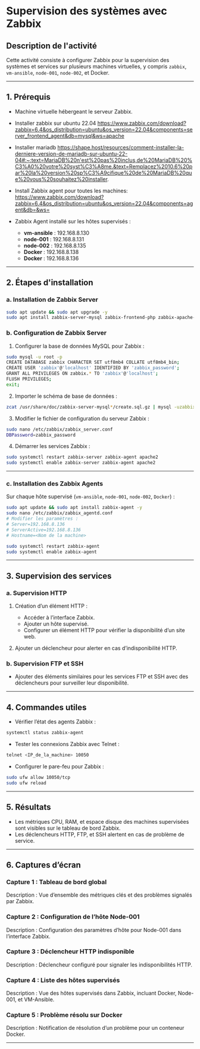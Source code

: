 # Supervision des systèmes avec Zabbix

## Description de l'activité

Cette activité consiste à configurer Zabbix pour la supervision des systèmes et services sur plusieurs machines virtuelles, y compris `zabbix`, `vm-ansible`, `node-001`, `node-002`, et Docker.

---

## 1. Prérequis

- Machine virtuelle hébergeant le serveur Zabbix.
- Installer zabbix sur ubuntu 22.04
https://www.zabbix.com/download?zabbix=6.4&os_distribution=ubuntu&os_version=22.04&components=server_frontend_agent&db=mysql&ws=apache 
- Installer mariadb 
https://shape.host/resources/comment-installer-la-derniere-version-de-mariadb-sur-ubuntu-22-04#:~:text=MariaDB%20n'est%20pas%20inclus,de%20MariaDB%20%C3%A0%20votre%20syst%C3%A8me.&text=Remplacez%2010.6%20par%20la%20version%20sp%C3%A9cifique%20de%20MariaDB%20que%20vous%20souhaitez%20installer. 
- Install Zabbix agent pour toutes les machines:
https://www.zabbix.com/download?zabbix=6.4&os_distribution=ubuntu&os_version=22.04&components=agent&db=&ws=


- Zabbix Agent installé sur les hôtes supervisés :
  - **vm-ansible** : 192.168.8.130
  - **node-001** : 192.168.8.131
  - **node-002** : 192.168.8.135
  - **Docker** : 192.168.8.138
  - **Docker** : 192.168.8.136

---

## 2. Étapes d'installation

### a. Installation de Zabbix Server

```bash
sudo apt update && sudo apt upgrade -y
sudo apt install zabbix-server-mysql zabbix-frontend-php zabbix-apache-conf zabbix-agent -y
```

### b. Configuration de Zabbix Server

1. Configurer la base de données MySQL pour Zabbix :

```bash
sudo mysql -u root -p
CREATE DATABASE zabbix CHARACTER SET utf8mb4 COLLATE utf8mb4_bin;
CREATE USER 'zabbix'@'localhost' IDENTIFIED BY 'zabbix_password';
GRANT ALL PRIVILEGES ON zabbix.* TO 'zabbix'@'localhost';
FLUSH PRIVILEGES;
exit;
```

2. Importer le schéma de base de données :

```bash
zcat /usr/share/doc/zabbix-server-mysql*/create.sql.gz | mysql -uzabbix -p zabbix
```

3. Modifier le fichier de configuration du serveur Zabbix :

```bash
sudo nano /etc/zabbix/zabbix_server.conf
DBPassword=zabbix_password
```

4. Démarrer les services Zabbix :

```bash
sudo systemctl restart zabbix-server zabbix-agent apache2
sudo systemctl enable zabbix-server zabbix-agent apache2
```

---

### c. Installation des Zabbix Agents

Sur chaque hôte supervisé (`vm-ansible`, `node-001`, `node-002`, `Docker`) :

```bash
sudo apt update && sudo apt install zabbix-agent -y
sudo nano /etc/zabbix/zabbix_agentd.conf
# Modifier les paramètres :
# Server=192.168.8.136
# ServerActive=192.168.8.136
# Hostname=<Nom de la machine>

sudo systemctl restart zabbix-agent
sudo systemctl enable zabbix-agent
```

---

## 3. Supervision des services

### a. Supervision HTTP

1. Création d’un élément HTTP :
   - Accéder à l’interface Zabbix.
   - Ajouter un hôte supervisé.
   - Configurer un élément HTTP pour vérifier la disponibilité d’un site web.

2. Ajouter un déclencheur pour alerter en cas d’indisponibilité HTTP.

### b. Supervision FTP et SSH

- Ajouter des éléments similaires pour les services FTP et SSH avec des déclencheurs pour surveiller leur disponibilité.

---

## 4. Commandes utiles

- Vérifier l’état des agents Zabbix :

```bash
systemctl status zabbix-agent
```

- Tester les connexions Zabbix avec Telnet :

```bash
telnet <IP_de_la_machine> 10050
```

- Configurer le pare-feu pour Zabbix :

```bash
sudo ufw allow 10050/tcp
sudo ufw reload
```

---

## 5. Résultats

- Les métriques CPU, RAM, et espace disque des machines supervisées sont visibles sur le tableau de bord Zabbix.
- Les déclencheurs HTTP, FTP, et SSH alertent en cas de problème de service.

---

## 6. Captures d’écran

### Capture 1 : Tableau de bord global

Description : Vue d’ensemble des métriques clés et des problèmes signalés par Zabbix.

### Capture 2 : Configuration de l’hôte Node-001

Description : Configuration des paramètres d’hôte pour Node-001 dans l’interface Zabbix.

### Capture 3 : Déclencheur HTTP indisponible

Description : Déclencheur configuré pour signaler les indisponibilités HTTP.

### Capture 4 : Liste des hôtes supervisés

Description : Vue des hôtes supervisés dans Zabbix, incluant Docker, Node-001, et VM-Ansible.

### Capture 5 : Problème résolu sur Docker

Description : Notification de résolution d’un problème pour un conteneur Docker.

---
